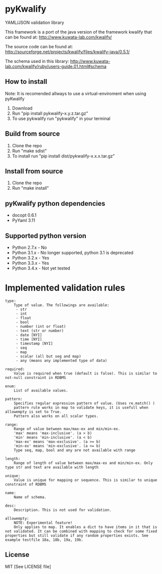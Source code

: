 # pyKwalify

YAML/JSON validation library

This framework is a port of the java version of the framework kwalify that can be found at: http://www.kuwata-lab.com/kwalify/

The source code can be found at: http://sourceforge.net/projects/kwalify/files/kwalify-java/0.5.1/

The schema used in this library: http://www.kuwata-lab.com/kwalify/ruby/users-guide.01.html#schema


## How to install

Note: It is recomended allways to use a virtual-enviroment when using pyKwalify

1. Download
2. Run "pip install pykwalify-x.y.z.tar.gz"
3. To use pykwalify run "pykwalify" in your terminal


## Build from source

1. Clone the repo
2. Run "make sdist"
3. To install run "pip install dist/pykwalify-x.x.x.tar.gz"


## Install from source

1. Clone the repo
2. Run "make install"


## pyKwalify python dependencies

 - docopt 0.6.1
 - PyYaml 3.11


## Supported python version

 - Python 2.7.x - No
 - Python 3.1.x - No longer supported, python 3.1 is deprecated
 - Python 3.2.x - Yes
 - Python 3.3.x - Yes
 - Python 3.4.x - Not yet tested


# Implemented validation rules

```
type:
    Type of value. The followings are available:
     - str
     - int
     - float
     - bool
     - number (int or float)
     - text (str or number)
     - date [NYI]
     - time [NYI]
     - timestamp [NYI]
     - seq
     - map
     - scalar (all but seq and map)
     - any (means any implemented type of data)

required:
    Value is required when true (default is false). This is similar to not-null constraint in RDBMS

enum:
    List of available values.

pattern:
    Specifies regular expression pattern of value. (Uses re.match() )
    pattern rule works in map to validate keys, it is usefull when allowempty is set to True.
    Pattern also works on all scalar types.

range:
    Range of value between max/max-ex and min/min-ex.
    'max' means 'max-inclusive'. (a > b)
    'min' means 'min-inclusive'. (a < b)
    'max-ex' means 'max-exclusive'. (a >= b)
    'min-ex' means 'min-exclusive'. (a <= b)
    Type seq, map, bool and any are not available with range

length:
    Range of length of value between max/max-ex and min/min-ex. Only type str and text are available with length

unique:
    Value is unique for mapping or sequence. This is similar to unique constraint of RDBMS

name:
    Name of schema.

desc:
    Description. This is not used for validation.

allowempty:
    NOTE: Experimental feature!
    Only applies to map. It enables a dict to have items in it that is not validated. It can be combined with mapping to check for some fixed properties but still validate if any random properties exists. See example testfile 18a, 18b, 19a, 19b.
```



## License

MIT [See LICENSE file]
